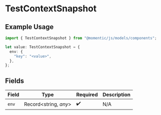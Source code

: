 # TestContextSnapshot

## Example Usage

```typescript
import { TestContextSnapshot } from "@momentic/js/models/components";

let value: TestContextSnapshot = {
  env: {
    "key": "<value>",
  },
};
```

## Fields

| Field                 | Type                  | Required              | Description           |
| --------------------- | --------------------- | --------------------- | --------------------- |
| `env`                 | Record<string, *any*> | :heavy_check_mark:    | N/A                   |